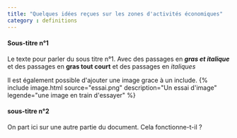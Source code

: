 ```yaml
---
title: "Quelques idées reçues sur les zones d'activités économiques"
category : definitions
---
```

#### Sous-titre n°1
Le texte pour parler du sous titre n°1. Avec des passages en ***gras et italique*** et des passages en **gras tout court** et des passages en *italiques*

Il est également possible d'ajouter une image grace à un include.
{% include image.html source="essai.png" description="Un essai d'image" legende="une image en train d'essayer" %}

#### sous-titre n°2
On part ici sur une autre partie du document. Cela fonctionne-t-il ?
